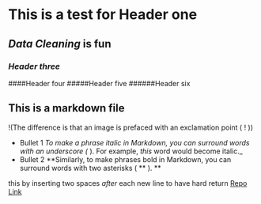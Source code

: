 #  This is a test for Header one
## *Data Cleaning* is fun
### _Header three_
####Header four
#####Header five
######Header six
## This is a markdown file
!(The difference is that an image is prefaced with an exclamation point ( ! ))
* Bullet 1
_To make a phrase italic in Markdown, you can surround words with an underscore (_ ). For example, _this_ word would become italic._
* Bullet 2
**Similarly, to make phrases bold in Markdown, you can surround words with two asterisks ( ** ). **

this by inserting two spaces _after_ each new line to have hard return
[Repo Link](https://github.com/elimchen/DataScienceCoursera.git)